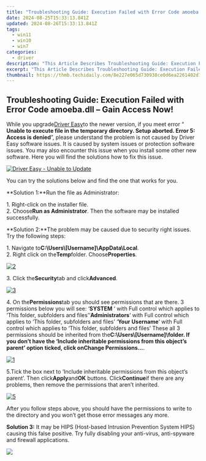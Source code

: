 ```yaml
---
title: "Troubleshooting Guide: Execution Failed with Error Code amoeba.dll – Gain Access Now!"
date: 2024-08-25T15:33:13.841Z
updated: 2024-08-26T15:33:13.841Z
tags:
  - win11
  - win10
  - win7
categories:
  - driver
description: "This Article Describes Troubleshooting Guide: Execution Failed with Error Code amoeba.dll – Gain Access Now!"
excerpt: "This Article Describes Troubleshooting Guide: Execution Failed with Error Code amoeba.dll – Gain Access Now!"
thumbnail: https://thmb.techidaily.com/8e227e065d730938ce0d6ea2261402d78760be14848998b4f825537e8b545d45.jpg
---
```


## Troubleshooting Guide: Execution Failed with Error Code amoeba.dll – Gain Access Now!

While you upgrade[Driver Easy](https://tools.techidaily.com/drivereasy/download/)to the newer version, if you meet error “ **Unable to execute file in the temporary directory. Setup aborted. Error 5: Access is denied**”, please understand the problem is not caused by Driver Easy software issues. It is caused by system issues or protection software issues. You may also encounter this issue when you install some other new software. Here you will find the solutions how to fix this issue.   
  
[![Driver Easy - Unable to Update](https://images.drivereasy.com/wp-content/uploads/2015/12/Driver-Easy-Unable-to-Update.jpg)](https://images.drivereasy.com/wp-content/uploads/2015/12/Driver-Easy-Unable-to-Update.jpg)   
  
You can try the solutions below and find the one that works for you.   
  
**Solution 1:**Run the file as Administrator:  
  
1\. Right-click on the installer file.  
2\. Choose**Run as Administrator**. Then the software may be installed successfully.   
  
**Solution 2:**The problem may be caused due to security right issues. Try the following steps:  
  
1\. Navigate to**C:\\Users\\\[Username\]\\AppData\\Local**.  
2\. Right click on the**Temp**folder. Choose**Properties**.   
  
[![2](https://images.drivereasy.com/wp-content/uploads/2015/12/23.png)](https://images.drivereasy.com/wp-content/uploads/2015/12/23.png)   
  
3\. Click the**Security**tab and click**Advanced**.   
  
[![3](https://images.drivereasy.com/wp-content/uploads/2015/12/34.png)](https://images.drivereasy.com/wp-content/uploads/2015/12/34.png)   
  
4\. On the**Permissions**tab you should see permissions that are there. 3 permissions below you will see: ‘**SYSTEM** ‘ with Full control which applies to ‘This folder, subfolders and files’‘**Administrators**‘ with Full control which applies to ‘This folder, subfolders and files’ ‘**Your** **Username**‘ with Full control which applies to ‘This folder, subfolders and files’ These all 3 permissions should be inherited from the**C:\\Users\\\[Username\]\\**folder. If you don’t have the ‘Include inheritable permissions from this object’s parent’ option ticked, click on**Change Permissions…**.   
  
[![1](https://images.drivereasy.com/wp-content/uploads/2015/12/13-500x380.png)](https://images.drivereasy.com/wp-content/uploads/2015/12/13.png)   
  
5.Tick the box next to ‘Include inheritable permissions from this object’s parent’. Then click**Apply**and**OK** buttons. Click**Continue**if there are any problems, then remove the permissions that aren’t inherited.   
  
[![5](https://images.drivereasy.com/wp-content/uploads/2015/12/53-500x378.png)](https://images.drivereasy.com/wp-content/uploads/2015/12/53.png)   
  
After you follow steps above, you should have the permissions to write to the directory and you won’t get those error messages any more.   
  
**Solution 3:** It may be HIPS (Host-based Intrusion Prevention System HIPS) causing this false positive. Try fully disabling your anti-virus, anti-spyware and firewall applications.

<ins class="adsbygoogle"
     style="display:block"
     data-ad-format="autorelaxed"
     data-ad-client="ca-pub-7571918770474297"
     data-ad-slot="1223367746"></ins>



<ins class="adsbygoogle"
     style="display:block"
     data-ad-client="ca-pub-7571918770474297"
     data-ad-slot="8358498916"
     data-ad-format="auto"
     data-full-width-responsive="true"></ins>



<!-- affiliate ads begin -->
<a href="https://shop.mondly.com/affiliate.php?ACCOUNT=ATISTUDI&AFFILIATE=108875&PATH=https%3A%2F%2Fwww.mondly.com%3FAFFILIATE%3D108875%26RESOURCE%3D%2BGeneral%2B970x90%2B"><img src="https://secure.avangate.com/images/merchant/69c418c33ec2e1a4267fa9bb77fa1428/general-970x90.gif" border="0"></a>
<!-- affiliate ads end -->